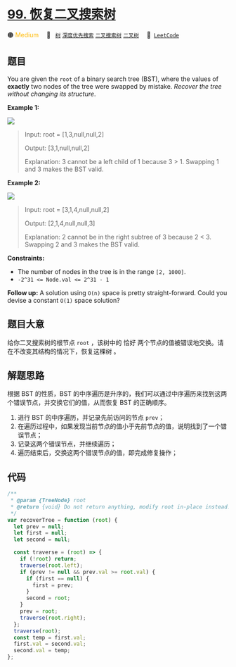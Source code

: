 # [99. 恢复二叉搜索树](https://leetcode.com/problems/recover-binary-search-tree)

🟠 <font color=#ffb800>Medium</font>&emsp; 🔖&ensp; [`树`](/leetcode/outline/tag/tree.md) [`深度优先搜索`](/leetcode/outline/tag/depth-first-search.md) [`二叉搜索树`](/leetcode/outline/tag/binary-search-tree.md) [`二叉树`](/leetcode/outline/tag/binary-tree.md)&emsp; 🔗&ensp;[`LeetCode`](https://leetcode.com/problems/recover-binary-search-tree)

## 题目

You are given the `root` of a binary search tree (BST), where the values of
**exactly** two nodes of the tree were swapped by mistake. _Recover the tree
without changing its structure_.

**Example 1:**

![](https://assets.leetcode.com/uploads/2020/10/28/recover1.jpg)

> Input: root = [1,3,null,null,2]
>
> Output: [3,1,null,null,2]
>
> Explanation: 3 cannot be a left child of 1 because 3 > 1. Swapping 1 and 3 makes the BST valid.

**Example 2:**

![](https://assets.leetcode.com/uploads/2020/10/28/recover2.jpg)

> Input: root = [3,1,4,null,null,2]
>
> Output: [2,1,4,null,null,3]
>
> Explanation: 2 cannot be in the right subtree of 3 because 2 < 3. Swapping 2 and 3 makes the BST valid.

**Constraints:**

- The number of nodes in the tree is in the range `[2, 1000]`.
- `-2^31 <= Node.val <= 2^31 - 1`

**Follow up:** A solution using `O(n)` space is pretty straight-forward. Could
you devise a constant `O(1)` space solution?

## 题目大意

给你二叉搜索树的根节点 `root` ，该树中的 恰好 两个节点的值被错误地交换。请在不改变其结构的情况下，恢复这棵树 。

## 解题思路

根据 BST 的性质，BST 的中序遍历是升序的，我们可以通过中序遍历来找到这两个错误节点，并交换它们的值，从而恢复 BST 的正确顺序。

1. 进行 BST 的中序遍历，并记录先前访问的节点 `prev`；
2. 在遍历过程中，如果发现当前节点的值小于先前节点的值，说明找到了一个错误节点；
3. 记录这两个错误节点，并继续遍历；
4. 遍历结束后，交换这两个错误节点的值，即完成修复操作；

## 代码

```javascript
/**
 * @param {TreeNode} root
 * @return {void} Do not return anything, modify root in-place instead.
 */
var recoverTree = function (root) {
  let prev = null;
  let first = null;
  let second = null;

  const traverse = (root) => {
    if (!root) return;
    traverse(root.left);
    if (prev != null && prev.val >= root.val) {
      if (first == null) {
        first = prev;
      }
      second = root;
    }
    prev = root;
    traverse(root.right);
  };
  traverse(root);
  const temp = first.val;
  first.val = second.val;
  second.val = temp;
};
```
